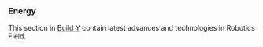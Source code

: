 ### Energy

This section in [Build Y](https://buildy.necrozmalabs.com/) contain latest advances and technologies in Robotics Field.